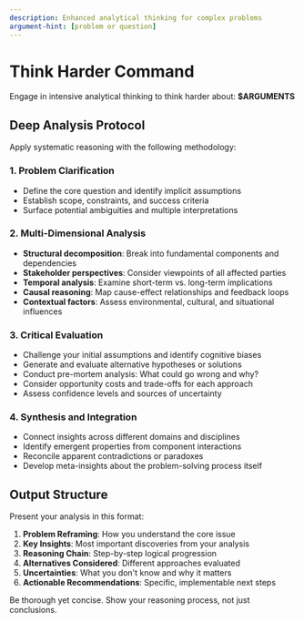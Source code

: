 ```yaml
---
description: Enhanced analytical thinking for complex problems
argument-hint: [problem or question]
---
```


# Think Harder Command

Engage in intensive analytical thinking to think harder about: **$ARGUMENTS**

## Deep Analysis Protocol

Apply systematic reasoning with the following methodology:

### 1. Problem Clarification

- Define the core question and identify implicit assumptions
- Establish scope, constraints, and success criteria
- Surface potential ambiguities and multiple interpretations

### 2. Multi-Dimensional Analysis

- **Structural decomposition**: Break into fundamental components and dependencies
- **Stakeholder perspectives**: Consider viewpoints of all affected parties
- **Temporal analysis**: Examine short-term vs. long-term implications
- **Causal reasoning**: Map cause-effect relationships and feedback loops
- **Contextual factors**: Assess environmental, cultural, and situational influences

### 3. Critical Evaluation

- Challenge your initial assumptions and identify cognitive biases
- Generate and evaluate alternative hypotheses or solutions
- Conduct pre-mortem analysis: What could go wrong and why?
- Consider opportunity costs and trade-offs for each approach
- Assess confidence levels and sources of uncertainty

### 4. Synthesis and Integration

- Connect insights across different domains and disciplines
- Identify emergent properties from component interactions
- Reconcile apparent contradictions or paradoxes
- Develop meta-insights about the problem-solving process itself

## Output Structure

Present your analysis in this format:

1. **Problem Reframing**: How you understand the core issue
2. **Key Insights**: Most important discoveries from your analysis
3. **Reasoning Chain**: Step-by-step logical progression
4. **Alternatives Considered**: Different approaches evaluated
5. **Uncertainties**: What you don't know and why it matters
6. **Actionable Recommendations**: Specific, implementable next steps

Be thorough yet concise. Show your reasoning process, not just conclusions.
